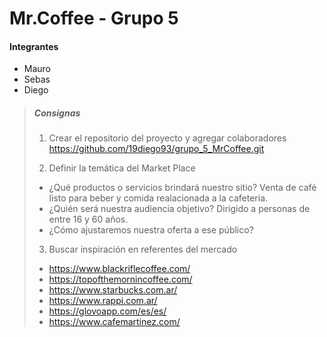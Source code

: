 
# Mr.Coffee - Grupo 5

#### Integrantes

- Mauro
- Sebas
- Diego

> ##### Consignas
>
> 1. Crear el repositorio del proyecto y agregar colaboradores
> <https://github.com/19diego93/grupo_5_MrCoffee.git>
>
> 2. Definir la temática del Market Place
>   - ¿Qué productos o servicios brindará nuestro sitio? Venta de café listo para beber y comida realacionada a la cafeteria.
>   - ¿Quién será nuestra audiencia objetivo? Dirigido a personas de entre 16 y 60 años.
>   - ¿Cómo ajustaremos nuestra oferta a ese público?
>   
> 3. Buscar inspiración en referentes del mercado
> - <https://www.blackriflecoffee.com/>
> - <https://topofthemornincoffee.com/>
> - <https://www.starbucks.com.ar/>
> - <https://www.rappi.com.ar/>
> - <https://glovoapp.com/es/es/>
> - <https://www.cafemartinez.com/>
>
>
>
>
